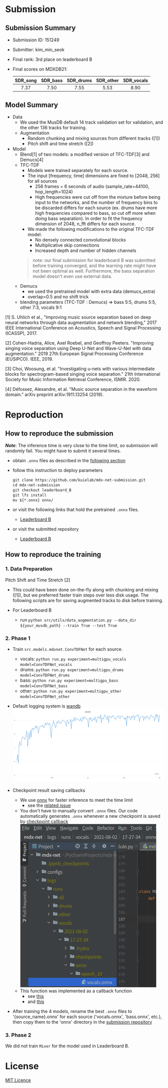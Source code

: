 # Submission

## Submission Summary

* Submission ID: 151249
* Submitter: kim_min_seok
* Final rank: 3rd place on leaderboard B
* Final scores on MDXDB21:


  | SDR_song | SDR_bass | SDR_drums | SDR_other | SDR_vocals |
  | :------: | :------: | :-------: | :-------: | :--------: |
  |   7.37   |   7.50   |   7.55    |   5.53    |    8.90    |


## Model Summary

* Data
  * We used the MusDB default 14 track validation set for validation, and the other 136 tracks for training.
  * Augmentation
    * Random chunking and mixing sources from different tracks ([1])
    * Pitch shift and time stretch ([2])
* Model
  * Blend[1] of two models: a modified version of TFC-TDF[3] and Demucs[4] 
  * TFC-TDF 
    * Models were trained separately for each source.
    * The input [frequency, time] dimensions are fixed to [2048, 256] for all sources 
      * 256 frames = 6 seconds of audio (sample_rate=44100, hop_length=1024)
      * High frequencies were cut off from the mixture before being input to the networks, and the number of frequency bins to be discarded differs for each source (ex. drums have more high frequencies compared to bass, so cut off more when doing bass separation). In order to fit the frequency dimension of 2048, n_fft differs for each source.
    * We made the following modifications to the original TFC-TDF model:
      * No densely connected convolutional blocks
      * Multiplicative skip connections
      * Increased depth and number of hidden channels
    > note: our final submission for leaderboard B was submitted before training converged, and the learning rate might have not been optimal as well. Furthermore, the bass separation model doesn't even use external data.
  * Demucs
    * we used the pretrained model with extra data (demucs_extra)
    * overlap=0.5 and no shift trick
  * blending parameters (TFC-TDF : Demucs) => bass 5:5, drums 5:5, other 7:3, vocals 9:1

[1] S. Uhlich et al., "Improving music source separation based on deep neural networks through data augmentation and network blending," 2017 IEEE International Conference on Acoustics, Speech and Signal Processing (ICASSP), 2017.

[2] Cohen-Hadria, Alice, Axel Roebel, and Geoffroy Peeters. "Improving singing voice separation using Deep U-Net and Wave-U-Net with data augmentation." 2019 27th European Signal Processing Conference (EUSIPCO). IEEE, 2019.

[3] Choi, Woosung, et al. "Investigating u-nets with various intermediate blocks for spectrogram-based singing voice separation." 21th International Society for Music Information Retrieval Conference, ISMIR. 2020.

[4] Défossez, Alexandre, et al. "Music source separation in the waveform domain." arXiv preprint arXiv:1911.13254 (2019).


# Reproduction

## How to reproduce the submission

***Note***: The inference time is very close to the time limit, so submission will randomly fail. You might have to submit it several times.

- obtain ```.onnx``` files as described in the [following section](#how-to-reproduce-the-training)
- follow this instruction to deploy parameters
    ```
    git clone https://github.com/kuielab/mdx-net-submission.git
    cd mdx-net-submission
    git checkout leaderboard_B
    git lfs install
    mv ${*.onnx} onnx/
    ```
- or visit the following links that hold the pretrained ```.onnx``` files.
  - [Leaderboard B](https://github.com/kuielab/mdx-net-submission/tree/leaderboard_B)

- or visit the submitted repository
  - [Leaderboard B](https://gitlab.aicrowd.com/kim_min_seok/demix/tree/submission106)


## How to reproduce the training

### 1. Data Preparation

Pitch Shift and Time Stretch [2]
- This could have been done on-the-fly along with chunking and mixing ([1]), but we preferred faster train steps over less disk usage. The following scripts are for saving augmented tracks to disk before training. 

- For Leaderboard B
    - run ```python src/utils/data_augmentation.py --data_dir ${your_musdb_path} --train True --test True``` 

### 2. Phase 1

- Train ```src.models.mdxnet.ConvTDFNet``` for each source.
  - vocals: ```python run.py experiment=multigpu_vocals model=ConvTDFNet_vocals```
  - drums: ```python run.py experiment=multigpu_drums model=ConvTDFNet_drums```
  - bass: ```python run.py experiment=multigpu_bass model=ConvTDFNet_bass```
  - other: ```python run.py experiment=multigpu_other model=ConvTDFNet_other``` 
  
- Default logging system is [wandb](https://www.wandb.com/)
  ![](val_loss_vocals.png)  
  
- Checkpoint result saving callbacks
  - We use [onnx](https://onnx.ai/) for faster inference to meet the time limit
    - see the [related issue](https://github.com/ws-choi/Conditioned-Source-Separation-LaSAFT/issues/20#issuecomment-840407759)
  - You don't have to manually convert ```.onnx``` files. Our code automatically generates ```.onnx``` whenever a new checkpoint is saved by [checkpoint callback](https://github.com/kuielab/mdx-net/blob/7c6f7daecde13c0e8ed97f308577f6690b0c31af/configs/callbacks/default.yaml#L2)  
    ![](onnx_callback.png)
  - This function was implemented as a callback function
    - see [this](https://github.com/kuielab/mdx-net/blob/7c6f7daecde13c0e8ed97f308577f6690b0c31af/configs/callbacks/default.yaml#L18)
    - and [this](https://github.com/kuielab/mdx-net/blob/7c6f7daecde13c0e8ed97f308577f6690b0c31af/src/callbacks/onnx_callback.py#L11)

- After training the 4 models, rename the best ```.onnx``` files to '{source_name}.onnx' for each source ('vocals.onnx', 'bass.onnx', etc.), then copy them to the 'onnx' directory in the [submission repository](https://github.com/kuielab/mdx-net-submission/tree/leaderboard_B/model)

### 3. Phase 2

We did not train ```Mixer``` for the model used in Leaderboard B.

# License

[MIT Licence](LICENSE.MD)
